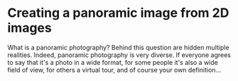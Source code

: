 
# Creating a panoramic image from 2D images
What is a panoramic photography?
Behind this question are hidden multiple realities. Indeed, panoramic photography is very diverse. If everyone agrees to say that it's a photo in a wide format, for some people it's also a wide field of view, for others a virtual tour, and of course your own definition...

